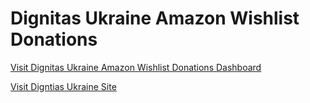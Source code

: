 # Dignitas Ukraine Amazon Wishlist Donations
[Visit Dignitas Ukraine Amazon Wishlist Donations Dashboard](https://dignitas-ukraine-amazon-wishlist-donations.streamlit.app/)

[Visit Digntias Ukraine Site](https://dignitas.fund/)

